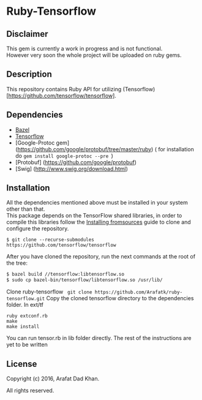 # Ruby-Tensorflow

## Disclaimer
This gem is currently a work in progress and is not functional.   
However very soon the whole project will be uploaded on ruby gems.   

## Description
This repository contains Ruby API for utilizing (Tensorflow) [https://github.com/tensorflow/tensorflow].

## Dependencies 

- [Bazel](http://www.bazel.io/docs/install.html) 
- [Tensorflow](https://github.com/tensorflow/tensorflow/blob/master/tensorflow/g3doc/get_started/os_setup.md)
- [Google-Protoc gem] (https://github.com/google/protobuf/tree/master/ruby) ( for installation do  ```gem install google-protoc --pre ```)
- [Protobuf] (https://github.com/google/protobuf)
- [Swig] (http://www.swig.org/download.html) 

## Installation

All the dependencies mentioned above must be installed in your system other than that.   
This package depends on the TensorFlow shared libraries, in order to compile
this libraries follow the [Installing fromsources](https://www.tensorflow.org/versions/r0.8/get_started/os_setup.html#installing-from-sources)
guide to clone and configure the repository. 
```
$ git clone --recurse-submodules https://github.com/tensorflow/tensorflow
```

After you have cloned the repository, run the next commands at the root of the
tree:

```sh
$ bazel build //tensorflow:libtensorflow.so
$ sudo cp bazel-bin/tensorflow/libtensorflow.so /usr/lib/
```
Clone ruby-tensorflow 
``` git clone https://github.com/Arafatk/ruby-tensorflow.git```
Copy the cloned tensorflow directory to the dependencies folder.
In ext/tf 
```
ruby extconf.rb
make
make install
```
You can run tensor.rb in lib folder directly.
The rest of the instructions are yet to be written 
## License

Copyright (c) 2016, Arafat Dad Khan.

All rights reserved.
